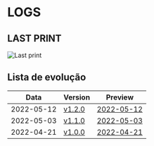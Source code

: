 # LOGS

## LAST PRINT

![Last print](./2022-05-12.jpeg)

## Lista de evolução
| Data | Version | Preview |
| --- | --- | --- |
| 2022-05-12 | [v1.2.0](https://github.com/MiguelSWolf/NFTCollectionNative/tree/v1.1.0) | [2022-05-12](./2022-05-12.jpeg) |
| 2022-05-03 | [v1.1.0](https://github.com/MiguelSWolf/NFTCollectionNative/tree/v1.1.0) | [2022-05-03](./2022-05-03.jpeg) |
| 2022-04-21 | [v1.0.0](https://github.com/MiguelSWolf/NFTCollectionNative/tree/v1.0.0) | [2022-04-21](./2022-04-21.jpeg) |